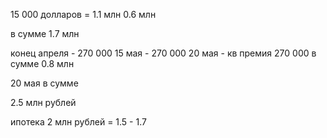 15 000 долларов = 1.1 млн
0.6 млн

в сумме
1.7 млн

конец апреля - 270 000
15 мая - 270 000
20 мая - кв премия 270 000
в сумме 0.8 млн


20 мая в сумме 

2.5 млн рублей


ипотека 2 млн рублей = 1.5 - 1.7 